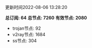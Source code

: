 更新时间2022-08-06 13:28:20

**总订阅: 64**
**总节点: 7260**
**有效节点: 2080**
- trojan节点: 92
- v2ray节点: 1684
- ss节点: 304
